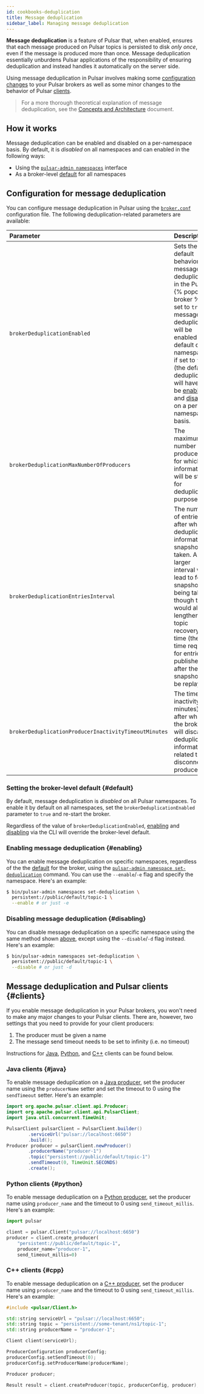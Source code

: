 ```yaml
---
id: cookbooks-deduplication
title: Message deduplication
sidebar_label: Managing message deduplication 
---
```


**Message deduplication** is a feature of Pulsar that, when enabled, ensures that each message produced on Pulsar topics is persisted to disk *only once*, even if the message is produced more than once. Message deduplication essentially unburdens Pulsar applications of the responsibility of ensuring deduplication and instead handles it automatically on the server side.

Using message deduplication in Pulsar involves making some [configuration changes](#configuration) to your Pulsar brokers as well as some minor changes to the behavior of Pulsar [clients](#clients).

> For a more thorough theoretical explanation of message deduplication, see the [Concepts and Architecture](getting-started-concepts-and-architecture.md#message-deduplication) document.


## How it works

Message deduplication can be enabled and disabled on a per-namespace basis. By default, it is *disabled* on all namespaces and can enabled in the following ways:

* Using the [`pulsar-admin namespaces`](#enabling) interface
* As a broker-level [default](#default) for all namespaces

## Configuration for message deduplication

You can configure message deduplication in Pulsar using the [`broker.conf`](reference-configuration.md#broker) configuration file. The following deduplication-related parameters are available:

Parameter | Description | Default
:---------|:------------|:-------
`brokerDeduplicationEnabled` | Sets the default behavior for message deduplication in the Pulsar {% popover broker %}. If set to `true`, message deduplication will be enabled by default on all namespaces; if set to `false` (the default), deduplication will have to be [enabled](#enabling) and [disabled](#disabling) on a per-namespace basis. | `false`
`brokerDeduplicationMaxNumberOfProducers` | The maximum number of producers for which information will be stored for deduplication purposes. | `10000`
`brokerDeduplicationEntriesInterval` | The number of entries after which a deduplication informational snapshot is taken. A larger interval will lead to fewer snapshots being taken, though this would also lengthen the topic recovery time (the time required for entries published after the snapshot to be replayed). | `1000`
`brokerDeduplicationProducerInactivityTimeoutMinutes` | The time of inactivity (in minutes) after which the broker will discard deduplication information related to a disconnected producer. | `360` (6 hours)

### Setting the broker-level default {#default}

By default, message deduplication is *disabled* on all Pulsar namespaces. To enable it by default on all namespaces, set the `brokerDeduplicationEnabled` parameter to `true` and re-start the broker.

Regardless of the value of `brokerDeduplicationEnabled`, [enabling](#enabling) and [disabling](#disabling) via the CLI will override the broker-level default.

### Enabling message deduplication {#enabling}

You can enable message deduplication on specific namespaces, regardless of the the [default](#default) for the broker, using the [`pulsar-admin namespace set-deduplication`](reference-pulsar-admin.md#namespace-set-deduplication) command. You can use the `--enable`/`-e` flag and specify the namespace. Here's an example:

```bash
$ bin/pulsar-admin namespaces set-deduplication \
  persistent://public/default/topic-1 \
  --enable # or just -e
```

### Disabling message deduplication {#disabling}

You can disable message deduplication on a specific namespace using the same method shown [above](#enabling), except using the `--disable`/`-d` flag instead. Here's an example:

```bash
$ bin/pulsar-admin namespaces set-deduplication \
  persistent://public/default/topic-1 \
  --disable # or just -d
```

## Message deduplication and Pulsar clients {#clients}

If you enable message deduplication in your Pulsar brokers, you won't need to make any major changes to your Pulsar clients. There are, however, two settings that you need to provide for your client producers:

1. The producer must be given a name
1. The message send timeout needs to be set to infinity (i.e. no timeout)

Instructions for [Java](#java), [Python](#python), and [C++](#cpp) clients can be found below.

### Java clients {#java}

To enable message deduplication on a [Java producer](client-libraries-java.md#producers), set the producer name using the `producerName` setter and set the timeout to 0 using the `sendTimeout` setter. Here's an example:

```java
import org.apache.pulsar.client.api.Producer;
import org.apache.pulsar.client.api.PulsarClient;
import java.util.concurrent.TimeUnit;

PulsarClient pulsarClient = PulsarClient.builder()
        .serviceUrl("pulsar://localhost:6650")
        .build();
Producer producer = pulsarClient.newProducer()
        .producerName("producer-1")
        .topic("persistent://public/default/topic-1")
        .sendTimeout(0, TimeUnit.SECONDS)
        .create();
```

### Python clients {#python}

To enable message deduplication on a [Python producer](client-libraries-python.md#producers), set the producer name using `producer_name` and the timeout to 0 using `send_timeout_millis`. Here's an example:

```python
import pulsar

client = pulsar.Client("pulsar://localhost:6650")
producer = client.create_producer(
    "persistent://public/default/topic-1",
    producer_name="producer-1",
    send_timeout_millis=0)
```

### C++ clients {#cpp}

To enable message deduplication on a [C++ producer](client-libraries-cpp.md#producer), set the producer name using `producer_name` and the timeout to 0 using `send_timeout_millis`. Here's an example:

```cpp
#include <pulsar/Client.h>

std::string serviceUrl = "pulsar://localhost:6650";
std::string topic = "persistent://some-tenant/ns1/topic-1";
std::string producerName = "producer-1";

Client client(serviceUrl);

ProducerConfiguration producerConfig;
producerConfig.setSendTimeout(0);
producerConfig.setProducerName(producerName);

Producer producer;

Result result = client.createProducer(topic, producerConfig, producer);
```

